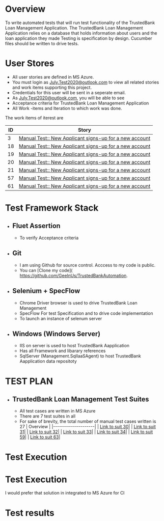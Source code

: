 # Overview
To write automated tests that will run test functionality of the TrustedBank Loan Management Application. 
The TrustedBank Loan Management Application relies on a database that holds information about users and the loan application they made
Testing is specification by design. Cucumber files should be written to drive tests.


# User Stores
- All user stories are defined in MS Azure. 
- You must login as July.Test2020@outlook.com to view all related stories and work items supporting this project.
- Credentials for this user will be sent in a seperate email.
- As July.Test2020@outlook.com, you will be able to see
- Acceptance criteria for TrustedBank Loan Management Application 
-	All Work -items and Iteration to which work was done.

The work items of iterest are 

| ID             | Story                                                       |
| -------------  | ----------------------------------------------------------- |
| 3              | [Manual Test:: New Applicant signs-up for a new account](https://dev.azure.com/GeeInUs/TrustedBankTests/_workitems/edit/3/?triage=true) |
| 18             | [Manual Test:: New Applicant signs-up for a new account](https://dev.azure.com/GeeInUs/TrustedBankTests/_workitems/edit/18/?triage=true) |
| 19             | [Manual Test:: New Applicant signs-up for a new account](https://dev.azure.com/GeeInUs/TrustedBankTests/_workitems/edit/19/?triage=true) |
| 20             | [Manual Test:: New Applicant signs-up for a new account](https://dev.azure.com/GeeInUs/TrustedBankTests/_workitems/edit/20/?triage=true) |
| 21             | [Manual Test:: New Applicant signs-up for a new account](https://dev.azure.com/GeeInUs/TrustedBankTests/_workitems/edit/21/?triage=true) |
| 57             | [Manual Test:: New Applicant signs-up for a new account](https://dev.azure.com/GeeInUs/TrustedBankTests/_workitems/edit/57/?triage=true) |
| 61             | [Manual Test:: New Applicant signs-up for a new account](https://dev.azure.com/GeeInUs/TrustedBankTests/_workitems/edit/61/?triage=true) |



# Test Framework Stack
  - ## Fluet Assertion 
    * To verify Acceptance criteria
  - ## Git 
    * I am using Github for source control. Acccess to my code  is public. 
    * You can [Clone my code]( https://github.com/GeeInUs/TrustedBankAutomation. 
  - ## Selenium +  SpecFlow
    * Chrome Driver browser is used to drive TrustedBank Loan Management 
    * SpecFlow For test Specification and to drive code implementation 
    * To launch an instance of selenum server
  - ## Windows (Windows Server) 
    * IIS on server is used to host TrustedBank Aapplication
    * Has all Framework and libarary references
    * SqlServer (Management.SqlIaaSAgent) to host TrustedBank Aapplication data repositoty
    
# TEST PLAN 
  - ##  TrustedBank Loan Management Test Suites 
    * All test cases are written in MS Azure
    * There are 7 test suites in all
    * For sake of brevity, the total number of manual test cases written is 27 
 | Overview             | 
 |---------------------|
 | [Link to suit 30](https://dev.azure.com/GeeInUs/TrustedBankTests/_testPlans/execute?planId=13&suiteId=30)|
 | [Link to suit 31](	https://dev.azure.com/GeeInUs/TrustedBankTests/_testPlans/execute?planId=13&suiteId=31)|
  | [Link to suit 32](	 https://dev.azure.com/GeeInUs/TrustedBankTests/_testPlans/execute?planId=13&suiteId=32)|
 | [Link to suit 33](	 https://dev.azure.com/GeeInUs/TrustedBankTests/_testPlans/execute?planId=13&suiteId=33)|
 | [Link to suit 34](	https://dev.azure.com/GeeInUs/TrustedBankTests/_testPlans/execute?planId=13&suiteId=34)|
 | [Link to suit 59](	https://dev.azure.com/GeeInUs/TrustedBankTests/_testPlans/execute?planId=13&suiteId=59)|
 | [Link to suit 63](	https://dev.azure.com/GeeInUs/TrustedBankTests/_testPlans/execute?planId=13&suiteId=63)|

# Test Execution

# Test Execution
I would prefer that solution in integrated to MS Azure for CI


# Test results 









 

